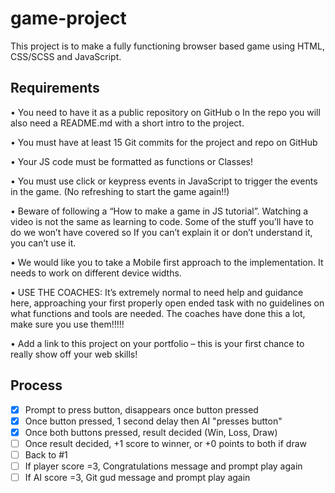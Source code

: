 # game-project

This project is to make a fully functioning browser based game using HTML, CSS/SCSS and JavaScript.


## Requirements ##

• You need to have it as a public repository on GitHub
  o In the repo you will also need a README.md with a short intro to the project.
  
• You must have at least 15 Git commits for the project and repo on GitHub

• Your JS code must be formatted as functions or Classes!

• You must use click or keypress events in JavaScript to trigger the events in the game.
  (No refreshing to start the game again!!)
  
• Beware of following a “How to make a game in JS tutorial”. Watching a video is not the
  same as learning to code. Some of the stuff you’ll have to do we won’t have covered so
  If you can’t explain it or don’t understand it, you can’t use it.
  
• We would like you to take a Mobile first approach to the implementation. It needs to
  work on different device widths.
  
• USE THE COACHES: It’s extremely normal to need help and guidance here, approaching
  your first properly open ended task with no guidelines on what functions and tools are
  needed. The coaches have done this a lot, make sure you use them!!!!!
  
• Add a link to this project on your portfolio – this is your first chance to really show off
  your web skills!


## Process ##

- [x] Prompt to press button, disappears once button pressed
- [x] Once button pressed, 1 second delay then AI "presses button"
- [x] Once both buttons pressed, result decided (Win, Loss, Draw)
- [ ] Once result decided, +1 score to winner, or +0 points to both if draw
- [ ] Back to #1
- [ ] If player score =3, Congratulations message and prompt play again
- [ ] If AI score =3, Git gud message and prompt play again
